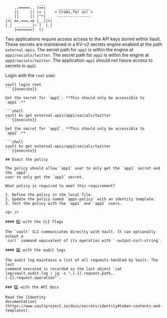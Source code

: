 ```
               __
    ..=====.. |==|     _______________
    ||     || |= |    < Creds,for us! >
 _  ||     || |^*| _   ---------------
|=| o=,===,=o |__||=|
|_|  _______)~`)  |_|
    [=======]  ()
```

Two applications require access access to the API keys stored within Vault.
These secrets are maintained in a KV-v2 secrets engine enabled at the path
`external-apis`. The secret path for `app1` is within the engine at
`app1/socials/twitter`. The secret path for `app2` is within the engine at
`app2/socials/twitter`.  The application `app1` should not havce access to
secrets in `app2`.

Login with the `root` user.

```shell
vault login root
```{{execute}}

Get the secret for `app1`. **This should only be accessible to `app1`.**

```shell
vault kv get external-apis/app1/socials/twitter
```{{execute}}

Get the secret for `app2`. **This should only be accessible to `app2`.**

```shell
vault kv get external-apis/app2/socials/twitter
```{{execute}}

## Enact the policy

The policy should allow `app1` user to only get the `app1` secret and the `app2`
user to only get the `app2` secret.

What policy is required to meet this requirement?

1. Define the policy in the local file.
2. Update the policy named `apps-policy` with an identity template.
3. Test the policy with the `app1` and `app2` users.

<br />

#### 1️⃣ with the CLI flags

The `vault` CLI communicates direclty with Vault. It can optionally output a
`curl` command equivalent of its operation with `-output-curl-string`.

#### 2️⃣ with the audit logs

The audit log maintains a list of all requests handled by Vault. The last
command executed is recorded as the last object `cat log/vault_audit.log | jq -s ".[-1].request.path,.[-1].request.operation"`.

### 3️⃣ with the API docs

Read the [Identity
documentation](https://www.vaultproject.io/docs/secrets/identity#token-contents-and-templates).
